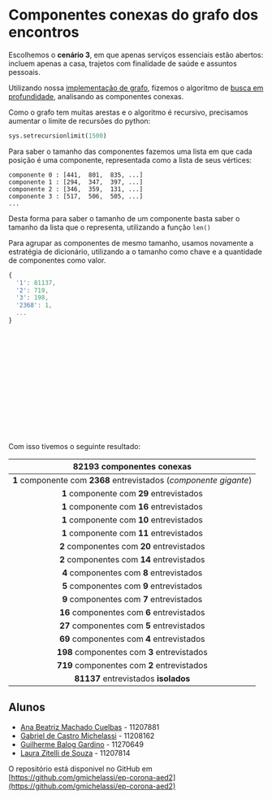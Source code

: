 # Componentes conexas do grafo dos encontros

Escolhemos o **cenário 3**, em que apenas serviços essenciais estão abertos: incluem apenas a casa, trajetos com finalidade de saúde e assuntos pessoais.

Utilizando nossa [implementação de grafo](Grafo.py), fizemos o algoritmo de [busca em profundidade](ComponentesConexas.py), analisando as componentes conexas.

Como o grafo tem muitas arestas e o algoritmo é recursivo, precisamos aumentar o limite de recursões do python:

```python
sys.setrecursionlimit(1500)
```

Para saber o tamanho das componentes fazemos uma lista em que cada posição é uma componente, representada como a lista de seus vértices:

```plain
componente 0 : [441,  801,  835, ...]
componente 1 : [294,  347,  397, ...]
componente 2 : [346,  359,  131, ...]
componente 3 : [517,  506,  505, ...]
...
```

Desta forma para saber o tamanho de um componente basta saber o tamanho da lista que o representa, utilizando a função `len()`

Para agrupar as componentes de mesmo tamanho, usamos novamente a estratégia de dicionário, utilizando a o tamanho como chave e a quantidade de componentes como valor.

```js
{
  '1': 81137, 
  '2': 719, 
  '3': 198, 
  '2368': 1, 
  ...
}
```

&nbsp;

&nbsp;

&nbsp;

&nbsp;

&nbsp;

&nbsp;

&nbsp;

Com isso tivemos o seguinte resultado:

|                     82193 componentes conexas                      |
| :----------------------------------------------------------------: |
| **1** componente com **2368** entrevistados (*componente gigante*) |
|             **1** componente com **29** entrevistados              |
|             **1** componente com **16** entrevistados              |
|             **1** componente com **10** entrevistados              |
|             **1** componente com **11** entrevistados              |
|             **2** componentes com **20** entrevistados             |
|             **2** componentes com **14** entrevistados             |
|             **4** componentes com **8** entrevistados              |
|             **5** componentes com **9** entrevistados              |
|             **9** componentes com **7** entrevistados              |
|             **16** componentes com **6** entrevistados             |
|             **27** componentes com **5** entrevistados             |
|             **69** componentes com **4** entrevistados             |
|            **198** componentes com **3** entrevistados             |
|            **719** componentes com **2** entrevistados             |
|                **81137** entrevistados **isolados**                |

## Alunos

- [Ana Beatriz Machado Cuelbas](https://github.com/anabcuelbas) - 11207881
- [Gabriel de Castro Michelassi](https://github.com/gmichelassi) - 11208162
- [Guilherme Balog Gardino](https://github.com/GuilhermeBalog) - 11270649
- [Laura Zitelli de Souza](https://github.com/LauraZitelli) - 11207814

O repositório está disponivel no GitHub em [https://github.com/gmichelassi/ep-corona-aed2](https://github.com/gmichelassi/ep-corona-aed2)
